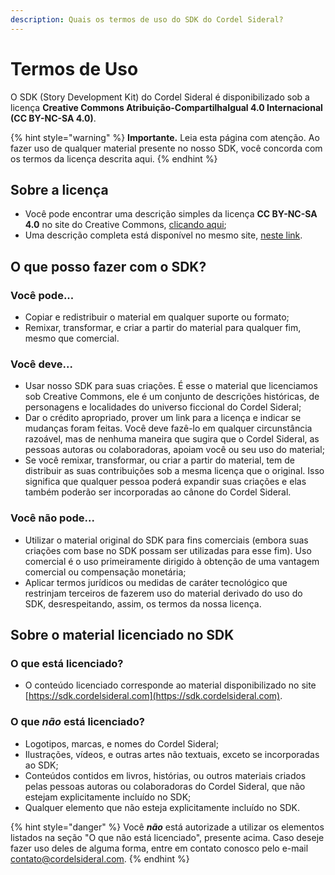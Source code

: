 ```yaml
---
description: Quais os termos de uso do SDK do Cordel Sideral?
---
```


# Termos de Uso

O SDK (Story Development Kit) do Cordel Sideral é disponibilizado sob a licença **Creative Commons Atribuição-CompartilhaIgual 4.0 Internacional (CC BY-NC-SA 4.0)**.

{% hint style="warning" %}
**Importante.** Leia esta página com atenção. Ao fazer uso de qualquer material presente no nosso SDK, você concorda com os termos da licença descrita aqui.
{% endhint %}

## Sobre a licença

* Você pode encontrar uma descrição simples da licença **CC BY-NC-SA 4.0** no site do Creative Commons, [clicando aqui](https://creativecommons.org/licenses/by-nc-sa/4.0/deed.pt\_BR);
* Uma descrição completa está disponível no mesmo site, [neste link](https://creativecommons.org/licenses/by-nc-sa/4.0/legalcode.pt).

## O que posso fazer com o SDK?

### Você pode...

* Copiar e redistribuir o material em qualquer suporte ou formato;
* Remixar, transformar, e criar a partir do material para qualquer fim, mesmo que comercial.

### Você deve...

* Usar nosso SDK para suas criações. É esse o material que licenciamos sob Creative Commons, ele é um conjunto de descrições históricas, de personagens e localidades do universo ficcional do Cordel Sideral;
* Dar o crédito apropriado, prover um link para a licença e indicar se mudanças foram feitas. Você deve fazê-lo em qualquer circunstância razoável, mas de nenhuma maneira que sugira que o Cordel Sideral, as pessoas autoras ou colaboradoras, apoiam você ou seu uso do material;
* Se você remixar, transformar, ou criar a partir do material, tem de distribuir as suas contribuições sob a mesma licença que o original. Isso significa que qualquer pessoa poderá expandir suas criações e elas também poderão ser incorporadas ao cânone do Cordel Sideral.

### Você não pode...

* Utilizar o material original do SDK para fins comerciais (embora suas criações com base no SDK possam ser utilizadas para esse fim). Uso comercial é o uso primeiramente dirigido à obtenção de uma vantagem comercial ou compensação monetária;
* Aplicar termos jurídicos ou medidas de caráter tecnológico que restrinjam terceiros de fazerem uso do material derivado do uso do SDK, desrespeitando, assim, os termos da nossa licença.

## Sobre o material licenciado no SDK

### O que está licenciado?

* O conteúdo licenciado corresponde ao material disponibilizado no site [https://sdk.cordelsideral.com](https://sdk.cordelsideral.com).

### O que _não_ está licenciado?

* Logotipos, marcas, e nomes do Cordel Sideral;
* Ilustrações, vídeos, e outras artes não textuais, exceto se incorporadas ao SDK;
* Conteúdos contidos em livros, histórias, ou outros materiais criados pelas pessoas autoras ou colaboradoras do Cordel Sideral, que não estejam explicitamente incluído no SDK;
* Qualquer elemento que não esteja explicitamente incluído no SDK.

{% hint style="danger" %}
Você _**não**_ está autorizade a utilizar os elementos listados na seção "O que não está licenciado", presente acima. Caso deseje fazer uso deles de alguma forma, entre em contato conosco pelo e-mail [contato@cordelsideral.com](mailto:contato@cordelsideral.com).
{% endhint %}
